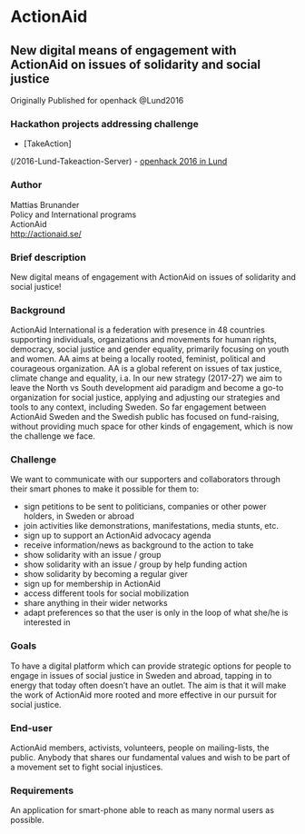 # ActionAid

## New digital means of engagement with ActionAid on issues of solidarity and social justice

Originally Published for openhack @Lund2016

### Hackathon projects addressing challenge

* [TakeAction]

(/2016-Lund-Takeaction-Server) - [openhack 2016 in Lund](/Hackathons/2016_Lund/2016_Lund_Summary.md)

### Author

Mattias Brunander<br>
Policy and International programs<br>
ActionAid<br>
<http://actionaid.se/><br>

### Brief description

New digital means of engagement with ActionAid on issues of solidarity and social justice!

### Background

ActionAid International is a federation with presence in 48 countries supporting individuals, organizations and movements for human rights, democracy, social justice and gender equality, primarily focusing on youth and women. AA aims at being a locally rooted, feminist, political and courageous organization. AA is a global referent on issues of tax justice, climate change and equality, i.a. In our new strategy (2017-27) we aim to leave the North vs South development aid paradigm and become a go-to organization for social justice, applying and adjusting our strategies and tools to any context, including Sweden. So far engagement between ActionAid Sweden and the Swedish public has focused on fund-raising, without providing much space for other kinds of engagement, which is now the challenge we face.

### Challenge

We want to communicate with our supporters and collaborators through their smart phones to make it possible for them to:

* sign petitions to be sent to politicians, companies or other power holders, in Sweden or abroad
* join activities like demonstrations, manifestations, media stunts, etc.
* sign up to support an ActionAid advocacy agenda
* receive information/news as background to the action to take
* show solidarity with an issue / group
* show solidarity with an issue / group by help funding action
* show solidarity by becoming a regular giver
* sign up for membership in ActionAid
* access different tools for social mobilization
* share anything in their wider networks
* adapt preferences so that the user is only in the loop of what she/he is interested in

### Goals

To have a digital platform which can provide strategic options for people to engage in issues of social justice in Sweden and abroad, tapping in to energy that today often doesn’t have an outlet. The aim is that it will make the work of ActionAid more rooted and more effective in our pursuit for social justice.

### End-user

ActionAid members, activists, volunteers, people on mailing-lists, the public. Anybody that shares our fundamental values and wish to be part of a movement set to fight social injustices.

### Requirements

An application for smart-phone able to reach as many normal users as possible.
